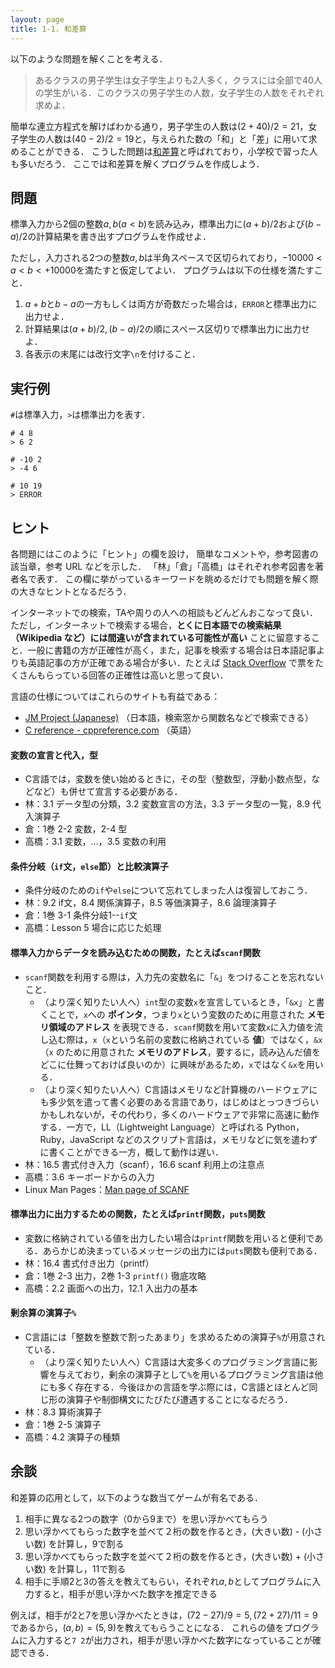 ```yaml
---
layout: page
title: 1-1. 和差算
---
```


以下のような問題を解くことを考える．

> あるクラスの男子学生は女子学生よりも2人多く，クラスには全部で40人の学生がいる．このクラスの男子学生の人数，女子学生の人数をそれぞれ求めよ．

簡単な連立方程式を解けばわかる通り，男子学生の人数は$(2 + 40)/2 = 21$，女子学生の人数は$(40 - 2)/2 = 19$と，与えられた数の「和」と「差」に用いて求めることができる．
こうした問題は[和差算](https://ja.wikipedia.org/wiki/%E5%92%8C%E5%B7%AE%E7%AE%97)と呼ばれており，小学校で習った人も多いだろう．
ここでは和差算を解くプログラムを作成しよう．

## 問題
標準入力から2個の整数$a, b (a < b)$を読み込み，標準出力に$(a + b)/2$および$(b - a)/2$の計算結果を書き出すプログラムを作成せよ．

ただし，入力される2つの整数$a, b$は半角スペースで区切られており，$-10000 < a < b < +10000$を満たすと仮定してよい．
プログラムは以下の仕様を満たすこと．

1. $a + b$と$b - a$の一方もしくは両方が奇数だった場合は，`ERROR`と標準出力に出力せよ．
1. 計算結果は$(a + b)/2, (b - a)/2$の順にスペース区切りで標準出力に出力せよ．
1. 各表示の末尾には改行文字`\n`を付けること．

## 実行例
`#`は標準入力，`>`は標準出力を表す．

```
# 4 8
> 6 2
```

```
# -10 2
> -4 6
```

```
# 10 19
> ERROR
```

## ヒント
各問題にはこのように「ヒント」の欄を設け，
簡単なコメントや，参考図書の該当章，参考 URL などを示した．
「林」「倉」「高橋」はそれぞれ参考図書を著者名で表す．
この欄に挙がっているキーワードを眺めるだけでも問題を解く際の大きなヒントとなるだろう．

インターネットでの検索，TAや周りの人への相談もどんどんおこなって良い．
ただし，インターネットで検索する場合，**とくに日本語での検索結果（Wikipedia など）には間違いが含まれている可能性が高い** ことに留意すること．一般に書籍の方が正確性が高く，また，記事を検索する場合は日本語記事よりも英語記事の方が正確である場合が多い．たとえば [Stack Overflow](http://stackoverflow.com/) で票をたくさんもらっている回答の正確性は高いと思って良い．

言語の仕様についてはこれらのサイトも有益である：

- [JM Project (Japanese)](https://linuxjm.osdn.jp/index.html) （日本語，検索窓から関数名などで検索できる）
- [C reference - cppreference.com](http://en.cppreference.com/w/c) （英語）

#### 変数の宣言と代入，型
- C言語では，変数を使い始めるときに，その型（整数型，浮動小数点型，などなど）も併せて宣言する必要がある．
- 林：3.1 データ型の分類，3.2 変数宣言の方法，3.3 データ型の一覧，8.9 代入演算子
- 倉：1巻 2-2 変数，2-4 型
- 高橋：3.1 変数，…，3.5 変数の利用

#### 条件分岐（`if`文，`else`節）と比較演算子
- 条件分岐のための`if`や`else`について忘れてしまった人は復習しておこう．
- 林：9.2 if文，8.4 関係演算子，8.5 等価演算子，8.6 論理演算子
- 倉：1巻 3-1 条件分岐1--`if`文
- 高橋：Lesson 5 場合に応じた処理

#### 標準入力からデータを読み込むための関数，たとえば`scanf`関数
- `scanf`関数を利用する際は，入力先の変数名に「`&`」をつけることを忘れないこと．
    - （より深く知りたい人へ）`int`型の変数`x`を宣言しているとき，「`&x`」と書くことで，`x`への **ポインタ**，つまり`x`という変数のために用意された **メモリ領域のアドレス** を表現できる．`scanf`関数を用いて変数`x`に入力値を流し込む際は，`x`（`x`という名前の変数に格納されている **値**）ではなく，`&x`（`x` のために用意された **メモリのアドレス**，要するに，読み込んだ値をどこに仕舞っておけば良いのか）に興味があるため，`x`ではなく`&x`を用いる．
    - （より深く知りたい人へ）C言語はメモリなど計算機のハードウェアにも多少気を遣って書く必要のある言語であり，はじめはとっつきづらいかもしれないが，その代わり，多くのハードウェアで非常に高速に動作する．一方で，LL（Lightweight Language）と呼ばれる Python，Ruby，JavaScript などのスクリプト言語は，メモリなどに気を遣わずに書くことができる一方，概して動作は遅い．
- 林：16.5 書式付き入力（scanf），16.6 scanf 利用上の注意点
- 高橋：3.6 キーボードからの入力
- Linux Man Pages：[Man page of SCANF](https://linuxjm.osdn.jp/html/LDP_man-pages/man3/scanf.3.html)

#### 標準出力に出力するための関数，たとえば`printf`関数，`puts`関数
- 変数に格納されている値を出力したい場合は`printf`関数を用いると便利である．あらかじめ決まっているメッセージの出力には`puts`関数も便利である．
- 林：16.4 書式付き出力（printf）
- 倉：1巻 2-3 出力，2巻 1-3 `printf()` 徹底攻略
- 高橋：2.2 画面への出力，12.1 入出力の基本

#### 剰余算の演算子`%`
- C言語には「整数を整数で割ったあまり」を求めるための演算子`%`が用意されている．
    - （より深く知りたい人へ）C言語は大変多くのプログラミング言語に影響を与えており，剰余の演算子として`%`を用いるプログラミング言語は他にも多く存在する．今後ほかの言語を学ぶ際には，C言語とほとんど同じ形の演算子や制御構文にたびたび遭遇することになるだろう．
- 林：8.3 算術演算子
- 倉：1巻 2-5 演算子
- 高橋：4.2 演算子の種類

## 余談
和差算の応用として，以下のような数当てゲームが有名である．

1. 相手に異なる2つの数字（0から9まで）を思い浮かべてもらう
2. 思い浮かべてもらった数字を並べて２桁の数を作るとき，(大きい数) - (小さい数) を計算し，9で割る
3. 思い浮かべてもらった数字を並べて２桁の数を作るとき，(大きい数) + (小さい数) を計算し，11で割る
4. 相手に手順2と3の答えを教えてもらい，それぞれ$a, b$としてプログラムに入力すると，相手が思い浮かべた数字を推定できる

例えば，相手が2と7を思い浮かべたときは，$(72-27)/9 = 5, (72+27)/11 = 9$であるから，$(a, b) = (5, 9)$を教えてもらうことになる．
これらの値をプログラムに入力すると`7 2`が出力され，相手が思い浮かべた数字になっていることが確認できる．

